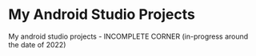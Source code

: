 # My Android Studio Projects
My android studio projects -  INCOMPLETE CORNER (in-progress around the date of 2022)
